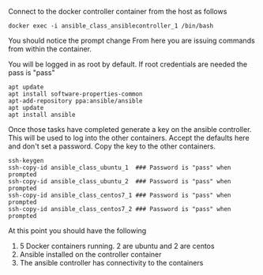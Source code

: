 Connect to the docker controller container from the host as follows
```
docker exec -i ansible_class_ansiblecontroller_1 /bin/bash
```
You should notice the prompt change
From here you are issuing commands from within the container.

You will be logged in as root by default.  If root credentials are needed the pass is "pass"
```
apt update
apt install software-properties-common
apt-add-repository ppa:ansible/ansible
apt update
apt install ansible
```
Once those tasks have completed generate a key on the ansible controller.  This will be used to log into the other containers.  Accept the defaults here and don't set a password.  Copy the key to the  other containers.
```
ssh-keygen
ssh-copy-id ansible_class_ubuntu_1  ### Password is "pass" when prompted
ssh-copy-id ansible_class_ubuntu_2  ### Password is "pass" when prompted
ssh-copy-id ansible_class_centos7_1 ### Password is "pass" when prompted
ssh-copy-id ansible_class_centos7_2 ### Password is "pass" when prompted
```
At this point you should have the following
1. 5 Docker containers running.  2 are ubuntu and 2 are centos
2. Ansible installed on the controller container
3. The ansible controller has connectivity to the containers
